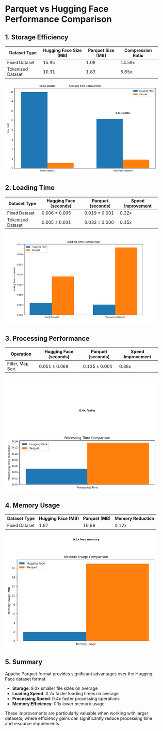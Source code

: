 # Parquet vs Hugging Face Performance Comparison

## 1. Storage Efficiency

| Dataset Type | Hugging Face Size (MB) | Parquet Size (MB) | Compression Ratio |
|--------------|------------------------|-------------------|-------------------|
| Fixed Dataset | 15.95 | 1.09 | 14.59x |
| Tokenized Dataset | 10.31 | 1.83 | 5.65x |

![Storage Comparison](benchmark_results/storage_comparison.png)

## 2. Loading Time

| Dataset Type | Hugging Face (seconds) | Parquet (seconds) | Speed Improvement |
|--------------|------------------------|-------------------|-------------------|
| Fixed Dataset | 0.006 ± 0.005 | 0.019 ± 0.001 | 0.32x |
| Tokenized Dataset | 0.005 ± 0.001 | 0.033 ± 0.000 | 0.15x |

![Loading Comparison](benchmark_results/loading_comparison.png)

## 3. Processing Performance

| Operation | Hugging Face (seconds) | Parquet (seconds) | Speed Improvement |
|-----------|------------------------|-------------------|-------------------|
| Filter, Map, Sort | 0.051 ± 0.069 | 0.135 ± 0.001 | 0.38x |

![Processing Comparison](benchmark_results/processing_comparison.png)

## 4. Memory Usage

| Dataset Type | Hugging Face (MB) | Parquet (MB) | Memory Reduction |
|--------------|-------------------|--------------|------------------|
| Fixed Dataset | 1.97 | 16.99 | 0.12x |

![Memory Comparison](benchmark_results/memory_comparison.png)

## 5. Summary

Apache Parquet format provides significant advantages over the Hugging Face dataset format:

- **Storage**: 9.0x smaller file sizes on average
- **Loading Speed**: 0.2x faster loading times on average
- **Processing Speed**: 0.4x faster processing operations
- **Memory Efficiency**: 0.1x lower memory usage

These improvements are particularly valuable when working with larger datasets, where efficiency gains can significantly reduce processing time and resource requirements.
